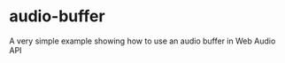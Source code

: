 audio-buffer
============

A very simple example showing how to use an audio buffer in Web Audio API
